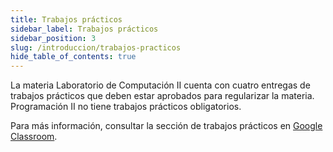 ```yaml
---
title: Trabajos prácticos
sidebar_label: Trabajos prácticos
sidebar_position: 3
slug: /introduccion/trabajos-practicos
hide_table_of_contents: true
---
```


La materia Laboratorio de Computación II cuenta con cuatro entregas de trabajos prácticos que deben estar aprobados para regularizar la materia. Programación II no tiene trabajos prácticos obligatorios.

Para más información, consultar la sección de trabajos prácticos en [Google Classroom](https://classroom.google.com/u/0/w/NTQ1MTg2NjM5NDBa/tc/NTQ1MTg2NjM5NTNa). 
